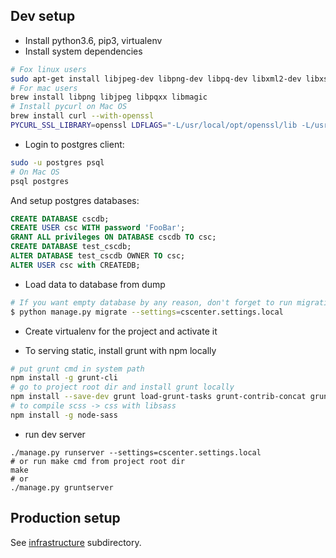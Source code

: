 ## Dev setup

 
* Install python3.6, pip3, virtualenv
* Install system dependencies
```bash
# Fox linux users
sudo apt-get install libjpeg-dev libpng-dev libpq-dev libxml2-dev libxslt1-dev libmagic-dev
# For mac users
brew install libpng libjpeg libpqxx libmagic
# Install pycurl on Mac OS
brew install curl --with-openssl
PYCURL_SSL_LIBRARY=openssl LDFLAGS="-L/usr/local/opt/openssl/lib -L/usr/local/opt/curl/lib" CPPFLAGS="-I/usr/local/opt/openssl/include -I/usr/local/opt/curl/include" pip install --no-cache-dir pycurl

```
* Login to postgres client:

```bash
sudo -u postgres psql
# On Mac OS
psql postgres
```

And setup postgres databases:

```sql
CREATE DATABASE cscdb;
CREATE USER csc WITH password 'FooBar';
GRANT ALL privileges ON DATABASE cscdb TO csc;
CREATE DATABASE test_cscdb;
ALTER DATABASE test_cscdb OWNER TO csc;
ALTER USER csc with CREATEDB;
```

* Load data to database from dump
```bash
# If you want empty database by any reason, don't forget to run migrations
$ python manage.py migrate --settings=cscenter.settings.local
```
* Create virtualenv for the project and activate it


* To serving static, install grunt with npm locally

```bash
# put grunt cmd in system path
npm install -g grunt-cli
# go to project root dir and install grunt locally
npm install --save-dev grunt load-grunt-tasks grunt-contrib-concat grunt-contrib-uglify grunt-sass grunt-contrib-watch
# to compile scss -> css with libsass
npm install -g node-sass
```
* run dev server 
```
./manage.py runserver --settings=cscenter.settings.local
# or run make cmd from project root dir
make
# or
./manage.py gruntserver
```

## Production setup

See [infrastructure](https://github.com/cscenter/site/tree/master/infrastructure) subdirectory.